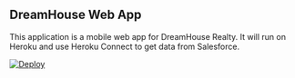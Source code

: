 DreamHouse Web App
------------------

This application is a mobile web app for DreamHouse Realty. It will run on Heroku and use Heroku Connect to get data from Salesforce.

<a href="https://heroku.com/deploy">
    <img src="https://www.herokucdn.com/deploy/button.svg" alt="Deploy">
</a>
